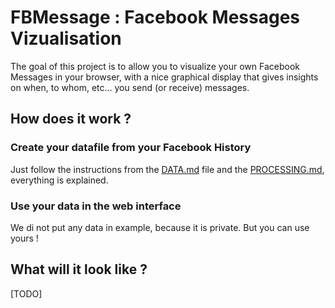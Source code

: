 # FBMessage : Facebook Messages Vizualisation

The goal of this project is to allow you to visualize your own Facebook Messages in your browser, with a nice graphical display that gives insights on when, to whom, etc... you send (or receive) messages. 

## How does it work ? 

### Create your datafile from your Facebook History
Just follow the instructions from the <a href="/DATA.md"> DATA.md</a> file and the <a href="/PROCESSING.md"> PROCESSING.md</a>, everything is explained. 

### Use your data in the web interface
We di not put any data in example, because it is private. But you can use yours !

## What will it look like ? 
[TODO]
